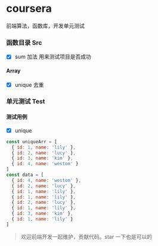# coursera
前端算法，函数库，开发单元测试

### 函数目录 Src

* [x] sum 加法 用来测试项目是否成功

#### Array 

* [x] unique 去重

### 单元测试 Test

#### 测试用例

* [x] unique 

```js
const uniqueArr = [
  { id: 1, name: 'lily' },
  { id: 2, name: 'lucy' },
  { id: 3, name: 'kim' },
  { id: 4, name: 'westom' }
]
const data = [
  { id: 4, name: 'westom' },
  { id: 2, name: 'lucy' },
  { id: 1, name: 'lily' },
  { id: 1, name: 'lily' },
  { id: 2, name: 'lucy' },
  { id: 1, name: 'lily' },
  { id: 3, name: 'kim' },
  { id: 1, name: 'lily' }
]
```


> 欢迎前端开发一起维护，贡献代码。star 一下也是可以的 

